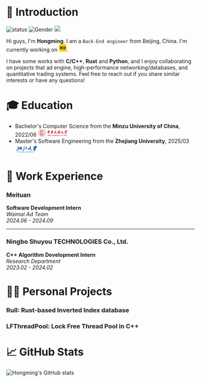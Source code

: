 # 👋 Introduction


![status](https://img.shields.io/badge/status-up-brightgreen) ![Gender](https://img.shields.io/badge/gender-%F0%9F%A4%B5-lightgrey) ![](https://visitor-badge.lithub.cc/badge?page_id=github.com/Zhm0715)

Hi guys, I'm **Hongming**. I am a `Back-End engineer` from Beijing, China. I'm currently working on <img src="meituan.svg" alt="Meituan" height="20">.

I have some works with **C/C++**, **Rust** and **Python**, and I enjoy collaborating on projects that ad engine, high-performance networking/databases, and quantitative trading systems. Feel free to reach out if you share similar interests or have any questions!

# 🎓 Education

- Bachelor's Computer Science from the **Minzu University of China**, 2022/06 <img src="Muc.jpg" alt="Meituan" height="20">
- Master's Software Engineering from the **Zhejiang University**, 2025/03 <img src="Zhejiang_University.svg" alt="Meituan" height="27">


# 💼 Work Experience

### **Meituan**
**Software Development Intern**  
*Waimai Ad Team*  
*2024.06 - 2024.09*

---

### **Ningbo Shuyou TECHNOLOGIES Co., Ltd.**
**C++ Algorithm Development Intern**  
*Research Department*  
*2023.02 - 2024.02*

# 👨‍💻 Personal Projects

### RuII: Rust-based Inverted Index database

### LFThreadPool: Lock Free Thread Pool in C++

# 📈 GitHub Stats

![Hongming's GitHub stats](https://github-readme-stats.vercel.app/api?username=Zhm0715&show_icons=true&theme=radical)

